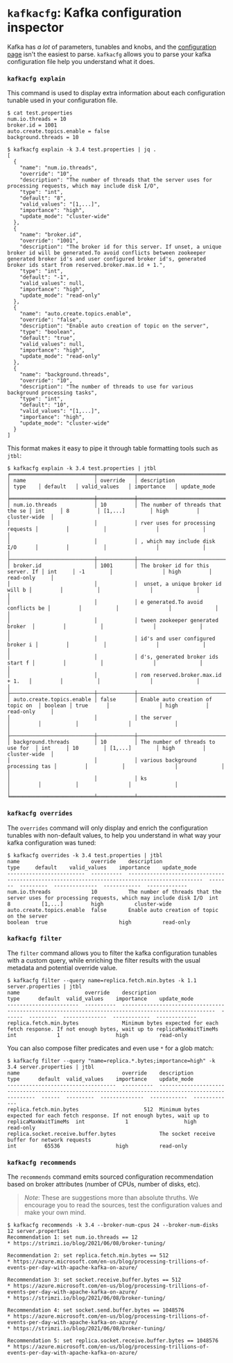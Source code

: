 # `kafkacfg`: Kafka configuration inspector

Kafka has _a lot_ of parameters, tunables and knobs, and the [configuration page](https://kafka.apache.org/34/documentation.html#configuration) isn't the easiest to parse. `kafkacfg` allows you to parse your kafka configuration file help you understand what it does.

### `kafkacfg explain`

This command is used to display extra information about each configuration tunable used in your configuration file.

```console
$ cat test.properties
num.io.threads = 10
broker.id = 1001
auto.create.topics.enable = false
background.threads = 10
```

```console
$ kafkacfg explain -k 3.4 test.properties | jq .
[
  {
    "name": "num.io.threads",
    "override": "10",
    "description": "The number of threads that the server uses for processing requests, which may include disk I/O",
    "type": "int",
    "default": "8",
    "valid_values": "[1,...]",
    "importance": "high",
    "update_mode": "cluster-wide"
  },
  {
    "name": "broker.id",
    "override": "1001",
    "description": "The broker id for this server. If unset, a unique broker id will be generated.To avoid conflicts between zookeeper generated broker id's and user configured broker id's, generated broker ids start from reserved.broker.max.id + 1.",
    "type": "int",
    "default": "-1",
    "valid_values": null,
    "importance": "high",
    "update_mode": "read-only"
  },
  {
    "name": "auto.create.topics.enable",
    "override": "false",
    "description": "Enable auto creation of topic on the server",
    "type": "boolean",
    "default": "true",
    "valid_values": null,
    "importance": "high",
    "update_mode": "read-only"
  },
  {
    "name": "background.threads",
    "override": "10",
    "description": "The number of threads to use for various background processing tasks",
    "type": "int",
    "default": "10",
    "valid_values": "[1,...]",
    "importance": "high",
    "update_mode": "cluster-wide"
  }
]
```

This format makes it easy to pipe it through table formatting tools such as `jtbl`:

```console
$ kafkacfg explain -k 3.4 test.properties | jtbl
╒═══════════════════════════╤════════════╤═══════════════════════════════════╤═════════╤═══════════╤════════════════╤══════════════╤═══════════════╕
│ name                      │ override   │ description                       │ type    │ default   │ valid_values   │ importance   │ update_mode   │
╞═══════════════════════════╪════════════╪═══════════════════════════════════╪═════════╪═══════════╪════════════════╪══════════════╪═══════════════╡
│ num.io.threads            │ 10         │ The number of threads that the se │ int     │ 8         │ [1,...]        │ high         │ cluster-wide  │
│                           │            │ rver uses for processing requests │         │           │                │              │               │
│                           │            │ , which may include disk I/O      │         │           │                │              │               │
├───────────────────────────┼────────────┼───────────────────────────────────┼─────────┼───────────┼────────────────┼──────────────┼───────────────┤
│ broker.id                 │ 1001       │ The broker id for this server. If │ int     │ -1        │                │ high         │ read-only     │
│                           │            │  unset, a unique broker id will b │         │           │                │              │               │
│                           │            │ e generated.To avoid conflicts be │         │           │                │              │               │
│                           │            │ tween zookeeper generated broker  │         │           │                │              │               │
│                           │            │ id's and user configured broker i │         │           │                │              │               │
│                           │            │ d's, generated broker ids start f │         │           │                │              │               │
│                           │            │ rom reserved.broker.max.id + 1.   │         │           │                │              │               │
├───────────────────────────┼────────────┼───────────────────────────────────┼─────────┼───────────┼────────────────┼──────────────┼───────────────┤
│ auto.create.topics.enable │ false      │ Enable auto creation of topic on  │ boolean │ true      │                │ high         │ read-only     │
│                           │            │ the server                        │         │           │                │              │               │
├───────────────────────────┼────────────┼───────────────────────────────────┼─────────┼───────────┼────────────────┼──────────────┼───────────────┤
│ background.threads        │ 10         │ The number of threads to use for  │ int     │ 10        │ [1,...]        │ high         │ cluster-wide  │
│                           │            │ various background processing tas │         │           │                │              │               │
│                           │            │ ks                                │         │           │                │              │               │
╘═══════════════════════════╧════════════╧═══════════════════════════════════╧═════════╧═══════════╧════════════════╧══════════════╧═══════════════╛
```

### `kafkacfg overrides`

The `overrides` command will only display and enrich the configuration tunables with non-default values, to help you understand in what way your kafka configuration was tuned:

```console
$ kafkacfg overrides -k 3.4 test.properties | jtbl
name                       override    description                                                                                     type     default    valid_values    importance    update_mode
-------------------------  ----------  ----------------------------------------------------------------------------------------------  -------  ---------  --------------  ------------  -------------
num.io.threads             10          The number of threads that the server uses for processing requests, which may include disk I/O  int      8          [1,...]         high          cluster-wide
auto.create.topics.enable  false       Enable auto creation of topic on the server                                                     boolean  true                       high          read-only
```

### `kafkacfg filter`

The `filter` command allows you to filter the kafka configuration tunables with a custom query, while enriching the filter results with the usual metadata and potential override value.

```console
$ kafkacfg filter --query name=replica.fetch.min.bytes -k 1.1 server.properties | jtbl
name                     override    description                                                                                           type      default  valid_values    importance    update_mode
-----------------------  ----------  ----------------------------------------------------------------------------------------------------  ------  ---------  --------------  ------------  -------------
replica.fetch.min.bytes              Minimum bytes expected for each fetch response. If not enough bytes, wait up to replicaMaxWaitTimeMs  int             1                  high          read-only
```

You can also compose filter predicates and even use `*` for a glob match:

```console
$ kafkacfg filter --query "name=replica.*.bytes;importance=high" -k 3.4 server.properties | jtbl
name                                 override    description                                                                                           type      default  valid_values    importance    update_mode
-----------------------------------  ----------  ----------------------------------------------------------------------------------------------------  ------  ---------  --------------  ------------  -------------
replica.fetch.min.bytes                     512  Minimum bytes expected for each fetch response. If not enough bytes, wait up to replicaMaxWaitTimeMs  int             1                  high          read-only
replica.socket.receive.buffer.bytes              The socket receive buffer for network requests                                                        int         65536                  high          read-only
```


### `kafkacfg recommends`

The `recommends` command emits sourced configuration recommendation based on broker attributes (number of CPUs, number of disks, etc).

> *Note*: These are suggestions more than absolute thruths. We encourage you to read the sources, test the configuration values and make your own mind.

```console
$ kafkacfg recommends -k 3.4 --broker-num-cpus 24 --broker-num-disks 12 server.properties
Recommendation 1: set num.io.threads == 12
* https://strimzi.io/blog/2021/06/08/broker-tuning/

Recommendation 2: set replica.fetch.min.bytes == 512
* https://azure.microsoft.com/en-us/blog/processing-trillions-of-events-per-day-with-apache-kafka-on-azure/

Recommendation 3: set socket.receive.buffer.bytes == 512
* https://azure.microsoft.com/en-us/blog/processing-trillions-of-events-per-day-with-apache-kafka-on-azure/
* https://strimzi.io/blog/2021/06/08/broker-tuning/

Recommendation 4: set socket.send.buffer.bytes == 1048576
* https://azure.microsoft.com/en-us/blog/processing-trillions-of-events-per-day-with-apache-kafka-on-azure/
* https://strimzi.io/blog/2021/06/08/broker-tuning/

Recommendation 5: set replica.socket.receive.buffer.bytes == 1048576
* https://azure.microsoft.com/en-us/blog/processing-trillions-of-events-per-day-with-apache-kafka-on-azure/
```
